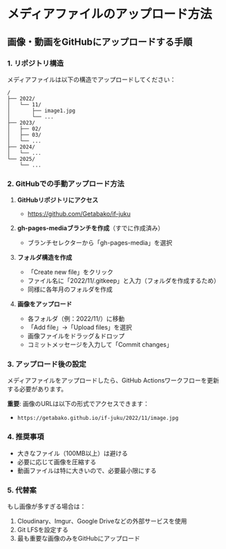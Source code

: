 # メディアファイルのアップロード方法

## 画像・動画をGitHubにアップロードする手順

### 1. リポジトリ構造
メディアファイルは以下の構造でアップロードしてください：
```
/
├── 2022/
│   └── 11/
│       ├── image1.jpg
│       └── ...
├── 2023/
│   ├── 02/
│   ├── 03/
│   └── ...
├── 2024/
│   └── ...
└── 2025/
    └── ...
```

### 2. GitHubでの手動アップロード方法

1. **GitHubリポジトリにアクセス**
   - https://github.com/Getabako/if-juku

2. **gh-pages-mediaブランチを作成**（すでに作成済み）
   - ブランチセレクターから「gh-pages-media」を選択

3. **フォルダ構造を作成**
   - 「Create new file」をクリック
   - ファイル名に「2022/11/.gitkeep」と入力（フォルダを作成するため）
   - 同様に各年月のフォルダを作成

4. **画像をアップロード**
   - 各フォルダ（例：2022/11/）に移動
   - 「Add file」→「Upload files」を選択
   - 画像ファイルをドラッグ＆ドロップ
   - コミットメッセージを入力して「Commit changes」

### 3. アップロード後の設定

メディアファイルをアップロードしたら、GitHub Actionsワークフローを更新する必要があります。

**重要**: 画像のURLは以下の形式でアクセスできます：
- `https://getabako.github.io/if-juku/2022/11/image.jpg`

### 4. 推奨事項

- 大きなファイル（100MB以上）は避ける
- 必要に応じて画像を圧縮する
- 動画ファイルは特に大きいので、必要最小限にする

### 5. 代替案

もし画像が多すぎる場合は：
1. Cloudinary、Imgur、Google Driveなどの外部サービスを使用
2. Git LFSを設定する
3. 最も重要な画像のみをGitHubにアップロード